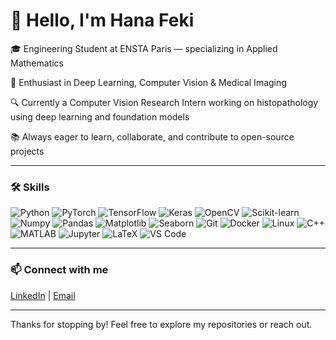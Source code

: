 # 👋 Hello, I'm Hana Feki

🎓 Engineering Student at ENSTA Paris — specializing in Applied Mathematics 

🤖 Enthusiast in Deep Learning, Computer Vision & Medical Imaging  

🔍 Currently a Computer Vision Research Intern working on histopathology using deep learning and foundation models  

📚 Always eager to learn, collaborate, and contribute to open-source projects

---

### 🛠 Skills

![Python](https://img.shields.io/badge/-Python-3776AB?style=flat&logo=python&logoColor=white) ![PyTorch](https://img.shields.io/badge/-PyTorch-EA4335?style=flat&logo=PyTorch&logoColor=white) ![TensorFlow](https://img.shields.io/badge/-TensorFlow-FF6F00?style=flat&logo=TensorFlow&logoColor=white) ![Keras](https://img.shields.io/badge/-Keras-D00000?style=flat&logo=Keras&logoColor=white) ![OpenCV](https://img.shields.io/badge/-OpenCV-5C3EE8?style=flat&logo=opencv&logoColor=white) ![Scikit-learn](https://img.shields.io/badge/-Scikit--learn-F7931E?style=flat&logo=scikit-learn&logoColor=white) ![Numpy](https://img.shields.io/badge/-NumPy-013243?style=flat&logo=numpy&logoColor=white) ![Pandas](https://img.shields.io/badge/-Pandas-150458?style=flat&logo=pandas&logoColor=white) ![Matplotlib](https://img.shields.io/badge/-Matplotlib-11557C?style=flat&logo=matplotlib&logoColor=white) ![Seaborn](https://img.shields.io/badge/-Seaborn-1A2F3E?style=flat&logo=seaborn&logoColor=white) ![Git](https://img.shields.io/badge/-Git-F05032?style=flat&logo=git&logoColor=white) ![Docker](https://img.shields.io/badge/-Docker-2496ED?style=flat&logo=docker&logoColor=white) ![Linux](https://img.shields.io/badge/-Linux-FCC624?style=flat&logo=linux&logoColor=black) ![C++](https://img.shields.io/badge/-C++-00599C?style=flat&logo=c%2B%2B&logoColor=white) ![MATLAB](https://img.shields.io/badge/-MATLAB-0076A8?style=flat&logo=matlab&logoColor=white) ![Jupyter](https://img.shields.io/badge/-Jupyter-F37626?style=flat&logo=jupyter&logoColor=white) ![LaTeX](https://img.shields.io/badge/-LaTeX-008080?style=flat&logo=latex&logoColor=white) ![VS Code](https://img.shields.io/badge/-VSCode-007ACC?style=flat&logo=visual-studio-code&logoColor=white)

---

### 📫 Connect with me

[LinkedIn](https://www.linkedin.com/in/hana-feki) | [Email](mailto:hana.feki@example.com)

---

Thanks for stopping by! Feel free to explore my repositories or reach out.

